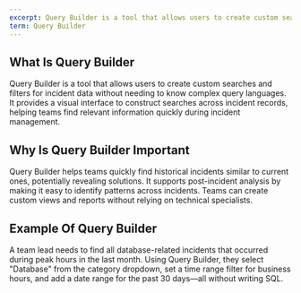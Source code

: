 ```yaml
---
excerpt: Query Builder is a tool that allows users to create custom searches and filters for incident data without needing to know complex query languages.
term: Query Builder
---
```

## What Is Query Builder

Query Builder is a tool that allows users to create custom searches and filters for incident data without needing to know complex query languages. It provides a visual interface to construct searches across incident records, helping teams find relevant information quickly during incident management.

## Why Is Query Builder Important

Query Builder helps teams quickly find historical incidents similar to current ones, potentially revealing solutions. It supports post-incident analysis by making it easy to identify patterns across incidents. Teams can create custom views and reports without relying on technical specialists.

## Example Of Query Builder

A team lead needs to find all database-related incidents that occurred during peak hours in the last month. Using Query Builder, they select "Database" from the category dropdown, set a time range filter for business hours, and add a date range for the past 30 days—all without writing SQL.
